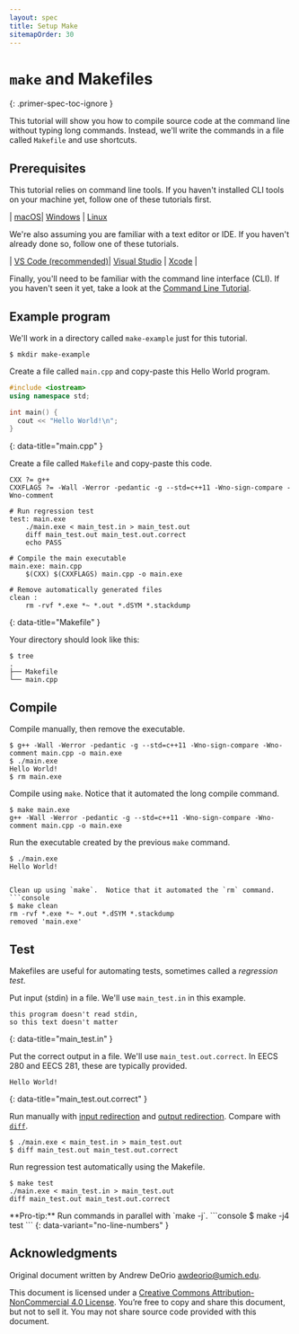 ```yaml
---
layout: spec
title: Setup Make
sitemapOrder: 30
---
```


`make` and Makefiles
====================
{: .primer-spec-toc-ignore }

This tutorial will show you how to compile source code at the command line without typing long commands.  Instead, we'll write the commands in a file called `Makefile` and use shortcuts.


## Prerequisites
This tutorial relies on command line tools.  If you haven't installed CLI tools on your machine yet, follow one of these tutorials first.

| [macOS](setup_macos.html)| [Windows](setup_wsl.html) | [Linux](setup_wsl.html#install-cli-tools)

We're also assuming you are familiar with a text editor or IDE.  If you haven't already done so, follow one of these tutorials.

| [VS Code (recommended)](https://eecs280staff.github.io/tutorials/setup_vscode.html)| [Visual Studio](https://eecs280staff.github.io/tutorials/setup_visualstudio.html) | [Xcode](https://eecs280staff.github.io/tutorials/setup_xcode.html) |

Finally, you'll need to be familiar with the command line interface (CLI).  If you haven't seen it yet, take a look at the [Command Line Tutorial](cli.html).


## Example program
We'll work in a directory called `make-example` just for this tutorial.
```console
$ mkdir make-example
```

Create a file called `main.cpp` and copy-paste this Hello World program.
```c++
#include <iostream>
using namespace std;

int main() {
  cout << "Hello World!\n";
}
```
{: data-title="main.cpp" }

Create a file called `Makefile` and copy-paste this code.
```make
CXX ?= g++
CXXFLAGS ?= -Wall -Werror -pedantic -g --std=c++11 -Wno-sign-compare -Wno-comment

# Run regression test
test: main.exe
	./main.exe < main_test.in > main_test.out
	diff main_test.out main_test.out.correct
	echo PASS

# Compile the main executable
main.exe: main.cpp
	$(CXX) $(CXXFLAGS) main.cpp -o main.exe

# Remove automatically generated files
clean :
	rm -rvf *.exe *~ *.out *.dSYM *.stackdump
```
{: data-title="Makefile" }

Your directory should look like this:
```console
$ tree
.
├── Makefile
└── main.cpp
```


## Compile
Compile manually, then remove the executable.
```console
$ g++ -Wall -Werror -pedantic -g --std=c++11 -Wno-sign-compare -Wno-comment main.cpp -o main.exe
$ ./main.exe
Hello World!
$ rm main.exe
```

Compile using `make`.  Notice that it automated the long compile command.
```console
$ make main.exe
g++ -Wall -Werror -pedantic -g --std=c++11 -Wno-sign-compare -Wno-comment main.cpp -o main.exe
```

Run the executable created by the previous `make` command.
```console
$ ./main.exe
Hello World!


Clean up using `make`.  Notice that it automated the `rm` command.
```console
$ make clean
rm -rvf *.exe *~ *.out *.dSYM *.stackdump
removed 'main.exe'
```


## Test
Makefiles are useful for automating tests, sometimes called a *regression test*.

Put input (stdin) in a file.  We'll use `main_test.in` in this example.
```
this program doesn't read stdin,
so this text doesn't matter
```
{: data-title="main_test.in" }

Put the correct output in a file.  We'll use `main_test.out.correct`.  In EECS 280 and EECS 281, these are typically provided.
```
Hello World!
```
{: data-title="main_test.out.correct" }

Run manually with [input redirection](cli.html#input-redirection-) and [output redirection](cli.html#output-redirection-).  Compare with [`diff`](cli.html#diff).
```console
$ ./main.exe < main_test.in > main_test.out
$ diff main_test.out main_test.out.correct
```

Run regression test automatically using the Makefile.
```console
$ make test
./main.exe < main_test.in > main_test.out
diff main_test.out main_test.out.correct
```

<div class="primer-spec-callout info" markdown="1">
**Pro-tip:** Run commands in parallel with `make -j`.
```console
$ make -j4 test
```
{: data-variant="no-line-numbers" }
</div>


## Acknowledgments
Original document written by Andrew DeOrio awdeorio@umich.edu.

This document is licensed under a [Creative Commons Attribution-NonCommercial 4.0 License](https://creativecommons.org/licenses/by-nc/4.0/). You’re free to copy and share this document, but not to sell it. You may not share source code provided with this document.
